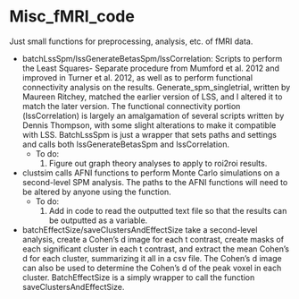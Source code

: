 Misc_fMRI_code
==============

Just small functions for preprocessing, analysis, etc. of fMRI data.

* batchLssSpm/lssGenerateBetasSpm/lssCorrelation: Scripts to perform the Least Squares- Separate procedure from Mumford et al. 2012 and improved in Turner et al. 2012, as well as to perform functional connectivity analysis on the results. Generate_spm_singletrial, written by Maureen Ritchey, matched the earlier version of LSS, and I altered it to match the later version. The functional connectivity portion (lssCorrelation) is largely an amalgamation of several scripts written by Dennis Thompson, with some slight alterations to make it compatible with LSS. BatchLssSpm is just a wrapper that sets paths and settings and calls both lssGenerateBetasSpm and lssCorrelation.
  * To do:
    1. Figure out graph theory analyses to apply to roi2roi results.
* clustsim calls AFNI functions to perform Monte Carlo simulations on a second-level SPM analysis. The paths to the AFNI functions will need to be altered by anyone using the function.
  * To do:
    1. Add in code to read the outputted text file so that the results can be outputted as a variable. 
* batchEffectSize/saveClustersAndEffectSize take a second-level analysis, create a Cohen’s d image for each t contrast, create masks of each significant cluster in each t contrast, and extract the mean Cohen’s d for each cluster, summarizing it all in a csv file. The Cohen’s d image can also be used to determine the Cohen’s d of the peak voxel in each cluster. BatchEffectSize is a simply wrapper to call the function saveClustersAndEffectSize. 

